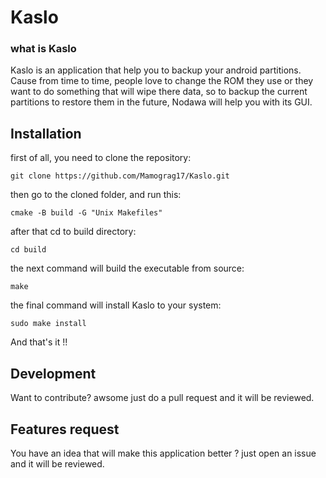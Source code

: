 # Kaslo
### what is Kaslo
Kaslo is an application that help you to backup your android partitions. Cause from time to time, people love to change the ROM they use or they want to do something that will wipe there data, so to backup the current partitions to restore them in the future, Nodawa will help you with its GUI.
## Installation
first of all, you need to clone the repository:
```
git clone https://github.com/Mamograg17/Kaslo.git
```
then go to the cloned folder, and run this:
```
cmake -B build -G "Unix Makefiles"
```
after that cd to build directory:
```
cd build
```
the next command will build the executable from source:
```
make
```
the final command will install Kaslo to your system:
```
sudo make install
```
And that's it !! 

## Development

Want to contribute? awsome just do a pull request and it will be reviewed.

## Features request
You have an idea that will make this application better ? just open an issue and it will be reviewed.
